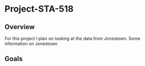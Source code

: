 # Project-STA-518
## Overview
For this project I plan on looking at the data from Jonestown. Some information on Jonestown

## Goals
